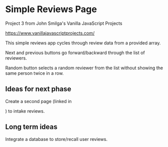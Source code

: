 # Simple Reviews Page

Project 3 from John Smilga's Vanilla JavaScript Projects

https://www.vanillajavascriptprojects.com/

This simple reviews app cycles through review data from a provided array. 

Next and previous buttons go forward/backward through the list of reviewers. 

Random button selects a random reviewer from the list without showing the same person twice in a row. 

## Ideas for next phase

Create a second page (linked in <nav>) to intake reviews.

## Long term ideas

Integrate a database to store/recall user reviews.